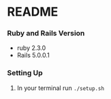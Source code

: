 # README

### Ruby and Rails Version
* ruby 2.3.0
* Rails 5.0.0.1

### Setting Up
1. In your terminal run `./setup.sh`
